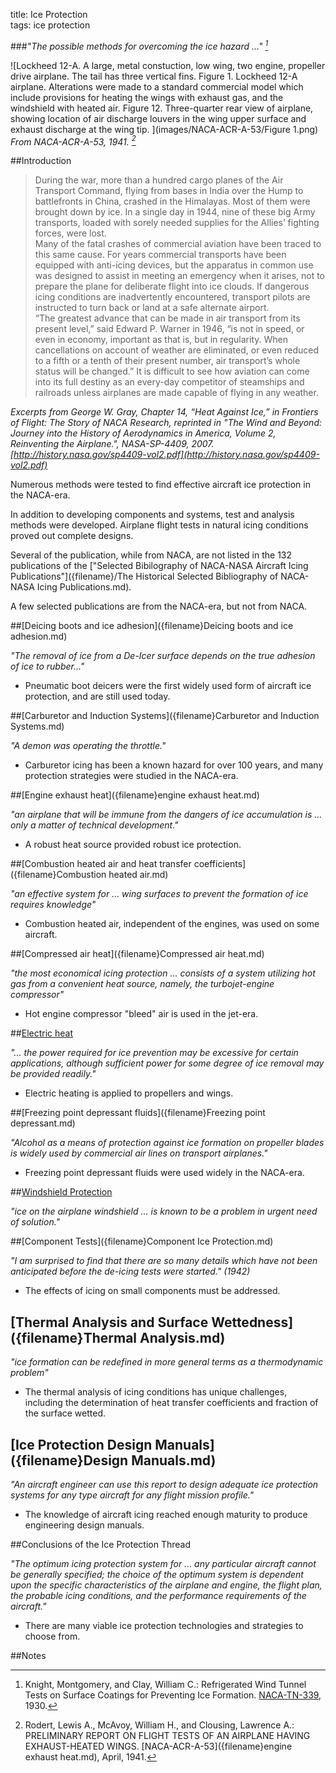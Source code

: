 title: Ice Protection  
tags: ice protection   

###_"The possible methods for overcoming the ice hazard ..." [^1]_  

![Lockheed 12-A. A large, metal constuction,
low wing, two engine, propeller drive airplane. 
The tail has three vertical fins. 
Figure 1. Lockheed 12-A airplane. 
Alterations were made to a standard
commercial model which include provisions for heating the
wings with exhaust gas, and the windshield with heated air.
Figure 12. Three-quarter rear view of airplane, showing location
of air discharge louvers in the wing upper surface and
exhaust discharge at the wing tip.
](images/NACA-ACR-A-53/Figure 1.png)  
_From NACA-ACR-A-53, 1941. [^2]_  

##Introduction  

>During the war, more than a hundred cargo planes of the Air Transport Command, 
flying from bases in India over the Hump to battlefronts in China, crashed
in the Himalayas. Most of them were brought down by ice. In a single day in 1944,
nine of these big Army transports, loaded with sorely needed supplies for the Allies’
fighting forces, were lost.  
Many of the fatal crashes of commercial aviation have been traced to this same
cause. For years commercial transports have been equipped with anti-icing devices,
but the apparatus in common use was designed to assist in meeting an emergency
when it arises, not to prepare the plane for deliberate flight into ice clouds. 
If dangerous icing conditions are inadvertently encountered, transport pilots are instructed
to turn back or land at a safe alternate airport.  
“The greatest advance that can be made in air transport from its present level,”
said Edward P. Warner in 1946, “is not in speed, or even in economy, important as
that is, but in regularity. When cancellations on account of weather are eliminated,
or even reduced to a fifth or a tenth of their present number, air transport’s whole
status will be changed.” It is difficult to see how aviation can come into its full
destiny as an every-day competitor of steamships and railroads unless airplanes are
made capable of flying in any weather.

_Excerpts from George W. Gray, Chapter 14,
“Heat Against Ice,” in Frontiers of Flight: The Story of NACA Research, 
reprinted in "The Wind and Beyond: Journey into the History of Aerodynamics in America, Volume 2, Reinventing the Airplane.", NASA-SP-4409, 2007.
[http://history.nasa.gov/sp4409-vol2.pdf](http://history.nasa.gov/sp4409-vol2.pdf)_  

Numerous methods were tested to find effective aircraft ice protection in the NACA-era.  

In addition to developing components and systems, 
test and analysis methods were developed. 
Airplane flight tests in natural icing conditions proved out complete designs. 

Several of the publication, while from NACA, 
are not listed in the 132 publications of the 
["Selected Bibilography of NACA-NASA Aircraft Icing Publications"]({filename}/The Historical Selected Bibliography of NACA-NASA Icing Publications.md).  

A few selected publications are from the NACA-era, but not from NACA.  

##[Deicing boots and ice adhesion]({filename}Deicing boots and ice adhesion.md)      

_"The removal of ice from a De-Icer surface depends on the true adhesion of ice to rubber..."_  

- Pneumatic boot deicers were the first widely used form of 
aircraft ice protection, and are still used today.  
        
##[Carburetor and Induction Systems]({filename}Carburetor and Induction Systems.md)    

_"A demon was operating the throttle."_  

- Carburetor icing has been a known hazard for over 100 years, and
many protection strategies were studied in the NACA-era.  

##[Engine exhaust heat]({filename}engine exhaust heat.md)  

_"an airplane that will be immune from the dangers of ice accumulation is ... only a matter of technical development."_  

- A robust heat source provided robust ice protection.

##[Combustion heated air and heat transfer coefficients]({filename}Combustion heated air.md)     

_"an effective system for ... wing surfaces to prevent the formation of ice requires knowledge"_  

- Combustion heated air, independent of the engines, was used on some aircraft.  

##[Compressed air heat]({filename}Compressed air heat.md)  

_"the most economical icing protection ... consists of a system utilizing hot gas from a convenient heat source, namely, the turbojet-engine compressor"_  

- Hot engine compressor "bleed" air is used in the jet-era.  

   
##[Electric heat]({filename}electrothermal.md)    

_"... the power required for ice prevention may be excessive for certain applications, although sufficient power for some degree of ice removal may be provided readily."_  

- Electric heating is applied to propellers and wings.  

##[Freezing point depressant fluids]({filename}Freezing point depressant.md)  

_"Alcohol as a means of protection against ice formation on propeller blades is widely used by commercial air lines on transport airplanes."_  

- Freezing point depressant fluids were used widely in the NACA-era.  

##[Windshield Protection]({filename}windshield%20ice%20protection.md)  

_"ice on the airplane windshield ... is known to be a problem in urgent need of solution."_  

<!--
- Rodert, Lewis A.: "An Investigation of the Prevention of Ice on the Airplane Windshield", NACA-SR-130, 1938. Also NACA-TN-754, 1940.  
- "Thermodynamic Design of Double-Panel, Air-Heated Windshields for Ice Prevention", NACA-RB-3F24, 1943.  
- "Preliminary Data on Rain Deflection from Aircraft Windshields by Means of High Velocity Jet-Air Blast", NACA-RM-E55E17a, July 25, 1955.  
- "A Method for Calculating the Heat Required for Windshield Thermal Ice Prevention Based on Extensive Flight Tests in Natural—Icing Conditions", NACA-TN-1434, 1947.  
-->

##[Component Tests]({filename}Component Ice Protection.md)  

_"I am surprised to find that there are so many details which have not been anticipated before the de-icing tests were started." (1942)_  

- The effects of icing on small components must be addressed.

## [Thermal Analysis and Surface Wettedness]({filename}Thermal Analysis.md)  

_"ice formation can be redefined in more general terms as a thermodynamic problem"_  

- The thermal analysis of icing conditions has unique challenges, 
including the determination of heat transfer coefficients and fraction of the surface wetted.  

<!--
- "A Method for Determining the Rate of Heat Transfer from a Wing or Streamline Body", NACA-WR-A-40, Dec. 1942.  
- "An Investigation of Aircraft Heaters, VIII - A Simplified Method for the Calculation of the Unit Thermal Conductance over Wings", NACA-WR-W-14, Mar. 1943.  
- "An Analysis of the Dissipation of Heat in Conditions of Icing from a Section of the Wing of the C-46 Airplane", NACA-TR-831, 1945. (Formerly NACA-ARR-4I11a.)  
    > review: [NACA-TR-831]({filename}NACA-TR-831.md)  
- "The Calculation of the Heat Required for Wing Thermal Ice Prevention in Specified Icing Conditions", NACA-TN-1472, 1947.  
    > review: [NACA-TN-1472]({filename}NACA-TN-1472.md)  
- "An Investigation of Aircraft Heaters. XXIX - Comparison of Several Methods of Calculating Heat Losses from Airfoils" NACA-TN-1453, 1948.  
- "Comparison of Heat Transfer from Airfoil in Natural and Simulated Icing Conditions", NACA-TN-2480, 1951.  
- "Analytical Investigation of Icing Limit for Diamond Shaped Airfoil in Transonic and Supersonic Flow", NACA-TN-2861, 1953.  
- "A Method for Rapid Determination of the Icing Limit of a Body in Terms of the Stream Conditions", NACA-TN-2914, 1953.  
    > review: [NACA-TN-2914]({filename}NACA-TN-2914.md)  
- "An Analytical Study of Heat Requirements for Icing Protection of Radomes", NACA-RM-E53A22, 1953.  
##- Gelder, Thomas F., Lewis, James P., and Koutz, Stanley L.: Icing Protection for a Turbojet Transport Airplane: Heating Requirements, Methods of Protection, and Performance Penalties. NACA-TN-2866, 1953.  

NASA-SP-4409, vol. 2
-->

## [Ice Protection Design Manuals]({filename}Design Manuals.md)  

_"An aircraft engineer can use this report to design adequate ice protection systems for any type aircraft for any flight mission profile."_  

- The knowledge of aircraft icing reached enough maturity to produce engineering design manuals.  

##Conclusions of the Ice Protection Thread  

_"The optimum icing protection system for ... any particular aircraft cannot be generally specified; the choice of the optimum system is dependent upon the specific characteristics of the airplane and engine, the flight plan, the probable icing conditions, and the performance requirements of the aircraft."_  

- There are many viable ice protection technologies and strategies to choose from.  

##Notes  

[^1]: Knight, Montgomery, and Clay, William C.: Refrigerated Wind Tunnel Tests on Surface Coatings for Preventing Ice Formation. [NACA-TN-339]({filename}NACA-TN-339.md), 1930.  
[^2]: Rodert, Lewis A., McAvoy, William H., and Clousing, Lawrence A.: PRELIMINARY REPORT ON FLIGHT TESTS OF AN AIRPLANE HAVING EXHAUST-HEATED WINGS. [NACA-ACR-A-53]({filename}engine exhaust heat.md), April, 1941.  

<!--
p.528

"One useful job for the full-scale tunnel would be a study of the effect
of de-icers, both in their deflated and in their operating condition, on the drag
and the stalling characteristics of wings. Another would be an investigation of the
temperature drop of air flowing around a wing. Where moisture in the air forms as
ice on an aerodynamic surface, it is presumably the result of a change of temperature
on contact with that surface. If there is to be any possibility of using heat effectively
in the prevention of ice, data are needed on the exact conditions under which heat
ought to be used and the exact amount that ought to be applied. Even if heat is
considered out of the question, the investigation of temperature changes would still
be worthwhile as providing a basis for determining the probable locations of ready
ice deposit. Experience indicates that certain types of control surfaces, for example,
accumulate ice, while others do not. It suggests the need for particular care in the
design of slotted controls, the more especially as de-icers can hardly be used in a slot.
While of course much of this work can only be done in a refrigerated tunnel where
practical tests of actual ice deposit can be made, there is more that can be done in
any kind of a flowing stream if ice formation can be redefined in more general terms
as a thermodynamic problem.”


-->



